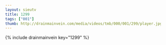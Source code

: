 ```yaml
--- 
layout: sieutv
title: 1299
tags: ["001"]
thumb: http://drainmainvein.com/media/videos/tmb/000/001/299/player.jpg
---
```

{% include drainmainvein key="1299" %} 
